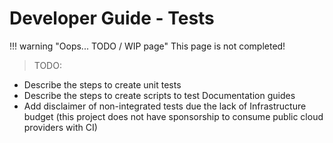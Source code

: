 # Developer Guide - Tests

!!! warning "Oops... TODO / WIP page"
    This page is not completed!

> TODO:

- Describe the steps to create unit tests
- Describe the steps to create scripts to test Documentation guides
- Add disclaimer of non-integrated tests due the lack of Infrastructure budget (this project does not have sponsorship to consume public cloud providers with CI)